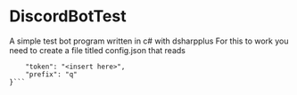 # DiscordBotTest
A simple test bot program written in c# with dsharpplus
For this to work you need to create a file titled config.json that reads 
```{
	"token": "<insert here>",
	"prefix": "q"
}```

